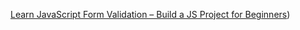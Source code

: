 [Learn JavaScript Form Validation – Build a JS Project for Beginners](https://www.freecodecamp.org/news/learn-javascript-form-validation-by-making-a-form/))